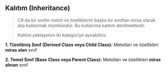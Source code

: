 ## Kalıtım (Inheritance) ##

> C# da bir sınıfın metot ve özelliklerini başka bir sınıftan miras olarak alıp kullanmak mümkündür. Bu kullanıma kalıtım denilmektedir.

> Kalıtım yaklaşımını iki kategoriye ayırabiliriz.

  **1. Türetilmiş Sınıf (Derived Class veya Child Class):** Metotları ve özellikleri **miras alan** sınıf
  
  **2. Temel Sınıf (Base Class veya Parent Class):** Metotları ve özellikleri **miras alınan** sınıf



